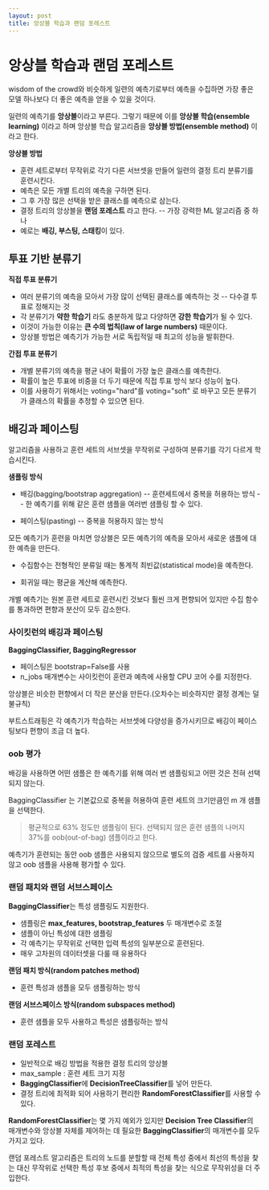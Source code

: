```yaml
---
layout: post
title: 앙상블 학습과 랜덤 포레스트
---
```


# 앙상블 학습과 랜덤 포레스트

wisdom of the crowd와 비슷하게 일련의 예측기로부터 예측을 수집하면 가장 좋은 모델 하나보다 더 좋은 예측을 얻을 수 있을 것이다.

일련의 예측기를 **앙상블**이라고 부른다. 그렇기 때문에 이를 **앙상블 학습(ensemble learning)** 이라고 하며 앙상블 학습 알고리즘을 **앙상블 방법(ensemble method)** 이라고 한다.

**앙상블 방법**

- 훈련 세트로부터 무작위로 각기 다른 서브셋을 만들어 일련의 결정 트리 분류기를 훈련시킨다.
- 예측은 모든 개별 트리의 예측을 구하면 된다.
- 그 후 가장 많은 선택을 받은 클래스를 예측으로 삼는다.
- 결정 트리의 앙상블을 **랜덤 포레스트** 라고 한다.
-- 가장 강력한 ML 알고리즘 중 하나
- 예로는 **배깅, 부스팅, 스태킹**이 있다.


## 투표 기반 분류기

**직접 투표 분류기**
- 여러 분류기의 예측을 모아서 가장 많이 선택된 클래스를 예측하는 것
-- 다수결 투표로 정해지는 것
- 각 분류기가 **약한 학습기** 라도 충분하게 많고 다양하면 **강한 학습기**가 될 수 있다.
- 이것이 가능한 이유는 **큰 수의 법칙(law of large numbers)** 때문이다.
- 앙상블 방법은 예측기가 가능한 서로 독립적일 때 최고의 성능을 발휘한다.

**간접 투표 분류기**
- 개별 분류기의 예측을 평균 내어 확률이 가장 높은 클래스를 예측한다.
- 확률이 높은 투표에 비중을 더 두기 때문에 직접 투표 방식 보다 성능이 높다.
- 이를 사용하기 위해서는 voting="hard"를 voting="soft" 로 바꾸고 모든 분류기가 클래스의 확률을 추정할 수 있으면 된다.

## 배깅과 페이스팅

알고리즘을 사용하고 훈련 세트의 서브셋을 무작위로 구성하여 분류기를 각기 다르게 학습시킨다.

**샘플링 방식**
- 배깅(bagging/bootstrap aggregation)
-- 훈련세트에서 중복을 허용하는 방식
-- 한 예측기를 위해 같은 훈련 샘플을 여러번 샘플링 할 수 있다.

- 페이스팅(pasting)
-- 중복을 허용하지 않는 방식

모든 예측기가 훈련을 마치면 앙상블은 모든 예측기의 예측을 모아서 새로운 샘플에 대한 예측을 만든다.
- 수집함수는 전형적인 분류일 때는 통계적 최빈값(statistical mode)을 예측한다.

- 회귀일 때는 평균을 계산해 예측한다.

개별 예측기는 원본 훈련 세트로 훈련시킨 것보다 훨씬 크게 편향되어 있지만 수집 함수를 통과하면 편향과 분산이 모두 감소한다.

### 사이킷런의 배깅과 페이스팅

**BaggingClassifier, BaggingRegressor** 
- 페이스팅은 bootstrap=False를 사용
- n_jobs 매개변수는 사이킷런이 훈련과 예측에 사용할 CPU 코어 수를 지정한다.

앙상블은 비슷한 편향에서 더 작은 분산을 만든다.(오차수는 비슷하지만 결정 경계는 덜 불규칙)

부트스트래핑은 각 예측기가 학습하는 서브셋에 다양성을 증가시키므로 배깅이 페이스팅보다 편향이 조금 더 높다.

### oob  평가

배깅을 사용하면 어떤 샘플은 한 예측기를 위해 여러 번 샘플링되고 어떤 것은 전혀 선택되지 않는다.

BaggingClassifier 는 기본값으로 중복을 허용하여 훈련 세트의 크기만큼인 m 개 샘플을 선택한다.
> 평균적으로 63% 정도만 샘플링이 된다.
> 선택되지 않은 훈련 샘플의 나머지 37%를 oob(out-of-bag) 샘플이라고 한다.

예측기가 훈련되는 동안 oob 샘플은 사용되지 않으므로 별도의 검증 세트를 사용하지 않고 oob 샘플을 사용해 평가할 수 있다.

### 랜덤 패치와 랜덤 서브스페이스

**BaggingClassifier**는 특성 샘플링도 지원한다.
- 샘플링은 **max_features, bootstrap_features** 두 매개변수로 조절
- 샘플이 아닌 특성에 대한 샘플링
- 각 예측기는 무작위로 선택한 입력 특성의 일부분으로 훈련된다.
- 매우 고차원의 데이터셋을 다룰 때 유용하다

**랜덤 패치 방식(random patches method)**
- 훈련 특성과 샘플을 모두 샘플링하는 방식

**랜덤 서브스페이스 방식(random subspaces method)**
- 훈련 샘플을 모두 사용하고 특성은 샘플링하는 방식


### 랜덤 포레스트

- 일반적으로 배깅 방법을 적용한 결정 트리의 앙상블
- max_sample : 훈련 세트 크기 지정
- **BaggingClassifier**에 **DecisionTreeClassifier**를 넣어 만든다.
- 결정 트리에 최적화 되어 사용하기 편리한 **RandomForestClassifier**를 사용할 수 있다.

**RandomForestClassifier**는 몇 가지 예외가 있지만 **Decision Tree Classifier**의 매개변수와 앙상블 자체를 제어하는 데 필요한 **BaggingClassifier**의 매개변수를 모두 가지고 있다.

랜덤 포레스트 알고리즘은 트리의 노드를 분할할 때 전체 특성 중에서 최선의 특성을 찾는 대신 무작위로 선택한 특성 후보 중에서 최적의 특성을 찾는 식으로 무작위성을 더 주입한다.


<!--stackedit_data:
eyJoaXN0b3J5IjpbMTA0MDE5Mzk2MiwtMjAwNTMzNDU3MCwtMj
A1NTA1ODQ1NCwyMDQ4MDU2MzYzLDE2NjgwOTkxOTgsLTEwOTM1
MDg5LC0xODU1NjM2NDg0LDE3MjEwMzk2ODMsLTE3NTc0NzIzNz
YsLTExNTMzOTA0ODQsLTEwNDA0NDM4MjQsLTE5MzYxMTgsNTk5
NTkyODcyLDYzNDQxOTU2MCwxODU0MTc4MDk0LDk2Mzc2MTQ0My
wtNjU2ODcxNzg2LC0xOTUzODQzMDQ4LC0xMzg1MTUzMzAyLDE3
MzM2NDY5OTJdfQ==
-->